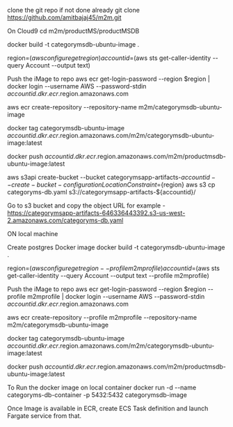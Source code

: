 clone the git repo if not done already
git clone https://github.com/amitbajaj45/m2m.git

On Cloud9 cd m2m/productMS/productMSDB

docker build -t categorymsdb-ubuntu-image .

region=$(aws configure get region) accountid=$(aws sts get-caller-identity --query Account --output text)

Push the iMage to repo
aws ecr get-login-password
--region $region | docker login
--username AWS
--password-stdin $accountid.dkr.ecr.$region.amazonaws.com

aws ecr create-repository --repository-name m2m/categorymsdb-ubuntu-image

docker tag categorymsdb-ubuntu-image $accountid.dkr.ecr.$region.amazonaws.com/m2m/categorymsdb-ubuntu-image:latest

docker push $accountid.dkr.ecr.$region.amazonaws.com/m2m/productmsdb-ubuntu-image:latest

aws s3api create-bucket --bucket categorymsapp-artifacts-${accountid} --create-bucket-configuration LocationConstraint=${region} aws s3 cp categoryms-db.yaml s3://categorymsapp-artifacts-${accountid}/

Go to s3 bucket and copy the object URL for example - https://categorymsapp-artifacts-646336443392.s3-us-west-2.amazonaws.com/categoryms-db.yaml

ON local machine

Create postgres Docker image
docker build -t categorymsdb-ubuntu-image .

region=$(aws configure get region --profile m2mprofile) accountid=$(aws sts get-caller-identity --query Account --output text --profile m2mprofile)

Push the iMage to repo
aws ecr get-login-password
--region $region --profile m2mprofile | docker login
--username AWS
--password-stdin $accountid.dkr.ecr.$region.amazonaws.com

aws ecr create-repository --profile m2mprofile --repository-name m2m/categorymsdb-ubuntu-image

docker tag categorymsdb-ubuntu-image $accountid.dkr.ecr.$region.amazonaws.com/m2m/categorymsdb-ubuntu-image:latest

docker push $accountid.dkr.ecr.$region.amazonaws.com/m2m/productmsdb-ubuntu-image:latest

To Run the docker image on local container
docker run -d --name categoryms-db-container -p 5432:5432 categorymsdb-image

Once Image is available in ECR, create ECS Task definition and launch Fargate service from that.

